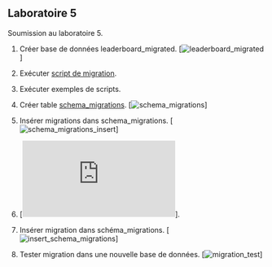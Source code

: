## Laboratoire 5

Soumission au laboratoire 5.

1. Créer base de données leaderboard_migrated.
[![leaderboard_migrated](https://github.com/vusophie/csi2532_playground/blob/lab05/db/migrations/leaderboard_migrated.png)]

2. Exécuter [script de migration](https://github.com/vusophie/csi2532_playground/blob/lab05/db/migrations/20210306140700-create-athletes.sql).
3. Exécuter exemples de scripts.
4. Créer table [schema_migrations](https://github.com/vusophie/csi2532_playground/blob/lab05/db/migrations/20210306141800-create-migrations.sql).
[![schema_migrations](https://github.com/vusophie/csi2532_playground/blob/lab05/db/migrations/schema_migrated.png)]
6. Insérer migrations dans schema_migrations.
[![schema_migrations_insert](https://github.com/vusophie/csi2532_playground/blob/lab05/db/migrations/migration_insert_test1.png)]
7. [![Mise à jour du schéma](https://github.com/vusophie/csi2532_playground/blob/lab05/db/migrations/20210306142500-update-athletes.sql)].
9. Insérer migration dans schéma_migrations.
[![insert_schema_migrations](https://github.com/vusophie/csi2532_playground/blob/lab05/db/migrations/migration_insert_test2.png)]
9. Tester migration dans une nouvelle base de données.
[![migration_test](https://github.com/vusophie/csi2532_playground/blob/lab05/db/migrations/leaderboard_migrated_test.png)]
